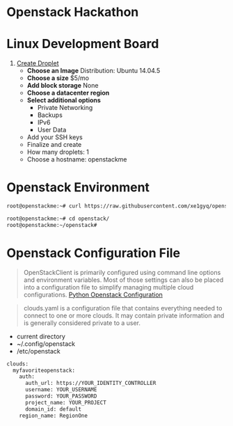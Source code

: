 # Openstack Hackathon

# Linux Development Board

1. [Create Droplet](https://cloud.digitalocean.com/droplets )
   - __Choose an Image__ Distribution: Ubuntu 14.04.5 
   - __Choose a size__ $5/mo 
   - __Add block storage__ None
   - __Choose a datacenter region__
   - __Select additional options__ 
     - Private Networking
     - Backups
     - IPv6
     - User Data
   -  Add your SSH keys
   -  Finalize and create
     - How many droplets: 1
     - Choose a hostname: openstackme     


# Openstack Environment

```sh
root@openstackme:~# curl https://raw.githubusercontent.com/xe1gyq/openstack/master/setup.sh -o - | sh
```

```sh
root@openstackme:~# cd openstack/
root@openstackme:~/openstack#  
```

# Openstack Configuration File

> OpenStackClient is primarily configured using command line options and environment variables. Most of those settings can also be placed into a configuration file to simplify managing multiple cloud configurations. [Python Openstack Configuration](http://docs.openstack.org/developer/python-openstackclient/configuration.html)

> clouds.yaml is a configuration file that contains everything needed to connect to one or more clouds. It may contain private information and is generally considered private to a user.

- current directory
- ~/.config/openstack
- /etc/openstack

```sh
clouds:
  myfavoriteopenstack:
    auth:        
      auth_url: https://YOUR_IDENTITY_CONTROLLER
      username: YOUR_USERNAME
      password: YOUR_PASSWORD
      project_name: YOUR_PROJECT
      domain_id: default
    region_name: RegionOne
```

# 